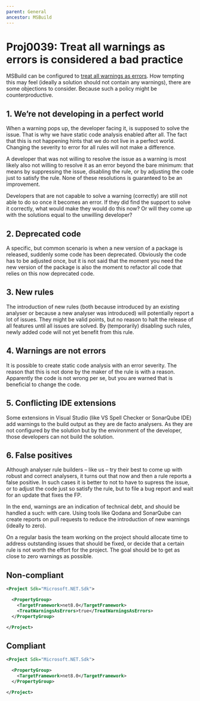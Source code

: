 ```yaml
---
parent: General
ancestor: MSBuild
---
```


# Proj0039: Treat all warnings as errors is considered a bad practice

MSBuild can be configured to [treat all warnings as errors](https://learn.microsoft.com/dotnet/csharp/language-reference/compiler-options/errors-warnings#treatwarningsaserrors).
How tempting this may feel (ideally a solution should not contain any warnings), there are some objections to consider. Because such a policy might be counterproductive.

## 1. We’re not developing in a perfect world
When a warning pops up, the developer facing it, is supposed to solve the issue. That is why we have static code analysis enabled after all. The fact that this is not happening hints that we do not live in a perfect world. Changing the severity to error for all rules will not make a difference.

A developer that was not willing to resolve the issue as a warning is most likely also not willing to resolve it as an error beyond the bare minimum: that means by suppressing the issue, disabling the rule, or by adjusting the code just to satisfy the rule. None of these resolutions is guaranteed to be an improvement.

Developers that are not capable to solve a warning (correctly) are still not able to do so once it becomes an error. If they did find the support to solve it correctly, what would make they would do this now? Or will they come up with the solutions equal to the unwilling developer?

## 2. Deprecated code
A specific, but common scenario is when a new version of a package is released, suddenly some code has been deprecated. Obviously the code has to be adjusted once, but it is not said that the moment you need the new version of the package is also the moment to refactor all code that relies on this now deprecated code.

## 3. New rules
The introduction of new rules (both because introduced by an existing analyser or because a new analyser was introduced) will potentially report a lot of issues. They might be valid points, but no reason to halt the release of all features until all issues are solved. By (temporarily) disabling such rules, newly added code will not yet benefit from this rule.

## 4. Warnings are not errors
It is possible to create static code analysis with an error severity. The reason that this is not done by the maker of the rule is with a reason. Apparently the code is not wrong per se, but you are warned that is beneficial to change the code.

## 5. Conflicting IDE extensions
Some extensions in Visual Studio (like VS Spell Checker or SonarQube IDE) add warnings to the build output as they are de facto analysers. As they are not configured by the solution but by the environment of the developer, those developers can not build the solution.

## 6. False positives
Although analyser rule builders – like us – try their best to come up with robust and correct analysers, it turns out that now and then a rule reports a false positive. In such cases it is better to not to have to supress the issue, or to adjust the code just so satisfy the rule, but to file a bug report and wait for an update that fixes the FP.

In the end, warnings are an indication of technical debt, and should be handled a such: with care. Using tools like Qodana and SonarQube can create reports on pull requests to reduce the introduction of new warnings (ideally to zero).

On a regular basis the team working on the project should allocate time to address outstanding issues that should be fixed, or decide that a certain rule is not worth the effort for the project. The goal should be to get as close to zero warnings as possible.

## Non-compliant
``` xml
<Project Sdk="Microsoft.NET.Sdk">

  <PropertyGroup>
    <TargetFramework>net8.0</TargetFramework>
    <TreatWarningsAsErrors>true</TreatWarningsAsErrors>
  </PropertyGroup>

</Project>
```

## Compliant
``` xml
<Project Sdk="Microsoft.NET.Sdk">

  <PropertyGroup>
    <TargetFramework>net8.0</TargetFramework>
  </PropertyGroup>

</Project>
```
